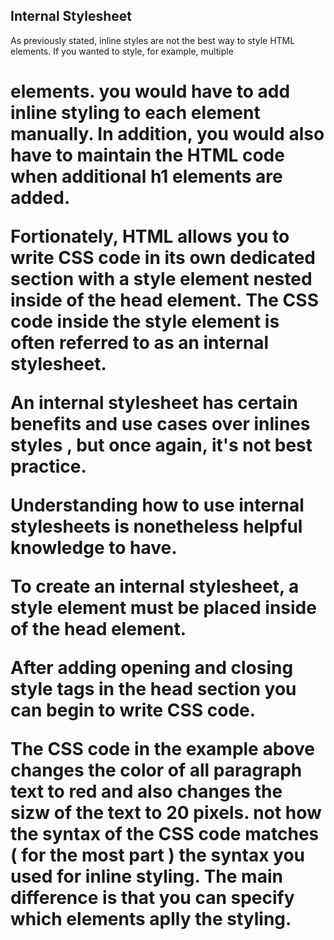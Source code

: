## Internal Stylesheet

As previously stated, inline styles are not the best way to style HTML elements. If you wanted to style, for example, multiple  <h1> elements. you would have to add inline styling to each element manually. In addition, you would also have to maintain the HTML code when additional h1 elements are added. 

Fortionately, HTML allows you to write CSS code in its own dedicated section with a style element nested inside of the head element. The CSS code inside the style element is often referred to as an internal stylesheet. 

An internal stylesheet has certain benefits and use cases over inlines styles , but once again, it's not best practice. 

Understanding how to use internal stylesheets is nonetheless helpful knowledge to have. 

To create an internal stylesheet, a style element must be placed inside of the head element. 


After adding opening and closing style tags in the head section you can begin to write CSS code. 

The CSS code in the example above changes the color of all paragraph text to red and also changes the sizw of the text to 20 pixels. not how the syntax of the CSS code matches ( for the most part ) the syntax you used  for inline styling. The main difference is that you can specify which elements aplly the styling. 